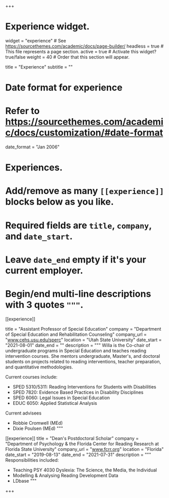 +++
# Experience widget.
widget = "experience"  # See https://sourcethemes.com/academic/docs/page-builder/
headless = true  # This file represents a page section.
active = true  # Activate this widget? true/false
weight = 40  # Order that this section will appear.

title = "Experience"
subtitle = ""

# Date format for experience
#   Refer to https://sourcethemes.com/academic/docs/customization/#date-format
date_format = "Jan 2006"

# Experiences.
#   Add/remove as many `[[experience]]` blocks below as you like.
#   Required fields are `title`, `company`, and `date_start`.
#   Leave `date_end` empty if it's your current employer.
#   Begin/end multi-line descriptions with 3 quotes `"""`.
[[experience]]

  title = "Assistant Professor of Special Education"
  company = "Department of Special Education and Rehabilitation Counseling"
  company_url = "www.cehs.usu.edu/sperc"
  location = "Utah State University"
  date_start = "2021-08-01"
  date_end = ""
  description = """
  Willa is the Co-chair of undergraduate programs in Special Education and teaches reading intervention courses. She mentors undergraduate, Master's, and doctoral students on projects related to reading interventions, teacher preparation, and quantitative methodologies.

  Current courses include:
  
  * SPED 5310/5311: Reading Interventions for Students with Disabilities
  * SPED 7820: Evidence Based Practices in Disability Disciplines
  * SPED 6060: Legal Issues in Special Education
  * EDUC 6050: Applied Statistical Analysis

  Current advisees
  * Robbie Cromwell (MEd)
  * Dixie Poulsen (MEd)
  """
  
[[experience]]
  title = "Dean's Postdoctoral Scholar"
  company = "Department of Psychology & the Florida Center for Reading Research at Florida State University"
  company_url = "www.fcrr.org"
  location = "Florida"
  date_start = "2019-08-13"
  date_end = "2021-07-31"
  description = """
  Responsibilities included:
  
  * Teaching PSY 4030 Dyslexia: The Science, the Media, the Individual
  * Modelling & Analysing Reading Development Data
  * LDbase
  """

+++

